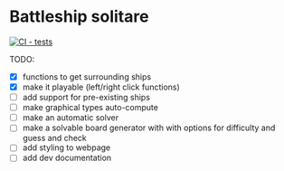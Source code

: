# Battleship solitare
[![CI - tests](https://github.com/rpschedule/battleship-solitare/actions/workflows/jest.yml/badge.svg)](https://github.com/rpschedule/battleship-solitare/actions/workflows/jest.yml)

TODO: 
- [X] functions to get surrounding ships
- [X] make it playable (left/right click functions)
- [ ] add support for pre-existing ships
- [ ] make graphical types auto-compute
- [ ] make an automatic solver
- [ ] make a solvable board generator with with options for difficulty and guess and check
- [ ] add styling to webpage
- [ ] add dev documentation
